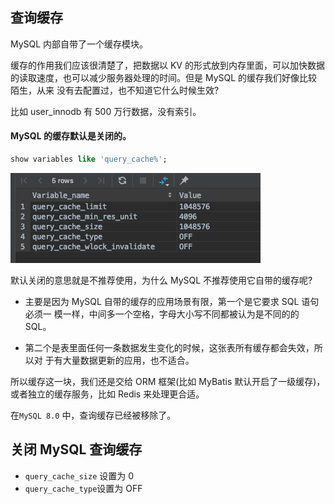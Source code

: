 ##  查询缓存

MySQL 内部自带了一个缓存模块。

缓存的作用我们应该很清楚了，把数据以 KV 的形式放到内存里面，可以加快数据的读取速度，也可以减少服务器处理的时间。但是 MySQL 的缓存我们好像比较陌生，从来 没有去配置过，也不知道它什么时候生效?

比如 user_innodb 有 500 万行数据，没有索引。

#### MySQL 的缓存默认是关闭的。

```sql
show variables like 'query_cache%';
```

![image-20200315125004003](assets/image-20200315125004003.png)

默认关闭的意思就是不推荐使用，为什么 MySQL 不推荐使用它自带的缓存呢?

- 主要是因为 MySQL 自带的缓存的应用场景有限，第一个是它要求 SQL 语句必须一 模一样，中间多一个空格，字母大小写不同都被认为是不同的的 SQL。

- 第二个是表里面任何一条数据发生变化的时候，这张表所有缓存都会失效，所以对 于有大量数据更新的应用，也不适合。

所以缓存这一块，我们还是交给 ORM 框架(比如 MyBatis 默认开启了一级缓存)， 或者独立的缓存服务，比如 Redis 来处理更合适。

在`MySQL 8.0` 中，查询缓存已经被移除了。

## 关闭 MySQL 查询缓存

- `query_cache_size` 设置为 0
- `query_cache_type`设置为 OFF
